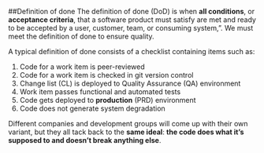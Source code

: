 ##Definition of done
The definition of done (DoD) is when **all conditions**, or **acceptance criteria**, that a software product must satisfy are met and ready to be accepted by a user, customer, team, or consuming system,”. We must meet the definition of done to ensure quality.

A typical definition of done consists of a checklist containing items such as:

1. Code for a work item is peer-reviewed
2. Code for a work item is checked in git version control
3. Change list (CL) is deployed to Quality Assurance (QA) environment 
4. Work item passes functional and automated tests
5. Code gets deployed to **production** (PRD) environment
6. Code does not generate system degradation

Different companies and development groups will come up with their own variant, but they all tack back to the **same ideal**: **the code does what it’s supposed to and doesn’t break anything else**.